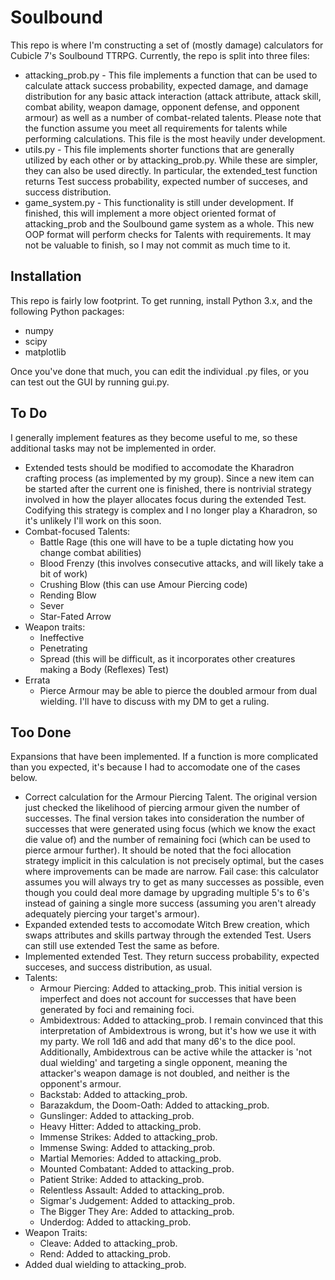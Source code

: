 # Soulbound

This repo is where I'm constructing a set of (mostly damage) calculators for Cubicle 7's Soulbound TTRPG. Currently, the repo is split into three files:
  * attacking_prob.py - This file implements a function that can be used to calculate attack success probability, expected damage, and damage distribution for any basic attack interaction (attack attribute, attack skill, combat ability, weapon damage, opponent defense, and opponent armour) as well as a number of combat-related talents. Please note that the function assume you meet all requirements for talents while performing calculations. This file is the most heavily under development. 
  * utils.py - This file implements shorter functions that are generally utilized by each other or by attacking_prob.py. While these are simpler, they can also be used directly. In particular, the extended_test function returns Test success probability, expected number of succeses, and success distribution. 
  * game_system.py - This functionality is still under development. If finished, this will implement a more object oriented format of attacking_prob and the Soulbound game system as a whole. This new OOP format will perform checks for Talents with requirements. It may not be valuable to finish, so I may not commit as much time to it.

## Installation

This repo is fairly low footprint. To get running, install Python 3.x, and the following Python packages:
  * numpy
  * scipy
  * matplotlib

Once you've done that much, you can edit the individual .py files, or you can test out the GUI by running gui.py.

## To Do

I generally implement features as they become useful to me, so these additional tasks may not be implemented in order.

  * Extended tests should be modified to accomodate the Kharadron crafting process (as implemented by my group). Since a new item can be started after the current one is finished, there is nontrivial strategy involved in how the player allocates focus during the extended Test. Codifying this strategy is complex and I no longer play a Kharadron, so it's unlikely I'll work on this soon.
  * Combat-focused Talents:
    * Battle Rage (this one will have to be a tuple dictating how you change combat abilities)
    * Blood Frenzy (this involves consecutive attacks, and will likely take a bit of work)
    * Crushing Blow (this can use Amour Piercing code)
    * Rending Blow
    * Sever
    * Star-Fated Arrow
  * Weapon traits:
    * Ineffective
    * Penetrating
    * Spread (this will be difficult, as it incorporates other creatures making a Body (Reflexes) Test)
  * Errata
    * Pierce Armour may be able to pierce the doubled armour from dual wielding. I'll have to discuss with my DM to get a ruling.

## Too Done

Expansions that have been implemented. If a function is more complicated than you expected, it's because I had to accomodate one of the cases below.

  * Correct calculation for the Armour Piercing Talent. The original version just checked the likelihood of piercing armour given the number of successes. The final version takes into consideration the number of successes that were generated using focus (which we know the exact die value of) and the number of remaining foci (which can be used to pierce armour further). It should be noted that the foci allocation strategy implicit in this calculation is not precisely optimal, but the cases where improvements can be made are narrow. Fail case: this calculator assumes you will always try to get as many successes as possible, even though you could deal more damage by upgrading multiple 5's to 6's instead of gaining a single more success (assuming you aren't already adequately piercing your target's armour).
  * Expanded extended tests to accomodate Witch Brew creation, which swaps attributes and skills partway through the extended Test. Users can still use extended Test the same as before.
  * Implemented extended Test. They return success probability, expected succeses, and success distribution, as usual.
  * Talents:
    * Armour Piercing: Added to attacking_prob. This initial version is imperfect and does not account for successes that have been generated by foci and remaining foci.
    * Ambidextrous: Added to attacking_prob. I remain convinced that this interpretation of Ambidextrous is wrong, but it's how we use it with my party. We roll 1d6 and add that many d6's to the dice pool. Additionally, Ambidextrous can be active while the attacker is 'not dual wielding' and targeting a single opponent, meaning the attacker's weapon damage is not doubled, and neither is the opponent's armour.
    * Backstab: Added to attacking_prob.
    * Barazakdum, the Doom-Oath: Added to attacking_prob.
    * Gunslinger: Added to attacking_prob.
    * Heavy Hitter: Added to attacking_prob.
    * Immense Strikes: Added to attacking_prob.
    * Immense Swing: Added to attacking_prob.
    * Martial Memories: Added to attacking_prob.
    * Mounted Combatant: Added to attacking_prob.
    * Patient Strike: Added to attacking_prob.
    * Relentless Assault: Added to attacking_prob.
    * Sigmar's Judgement: Added to attacking_prob.
    * The Bigger They Are: Added to attacking_prob.
    * Underdog: Added to attacking_prob.
  * Weapon Traits:
    * Cleave: Added to attacking_prob.
    * Rend: Added to attacking_prob.
  * Added dual wielding to attacking_prob.